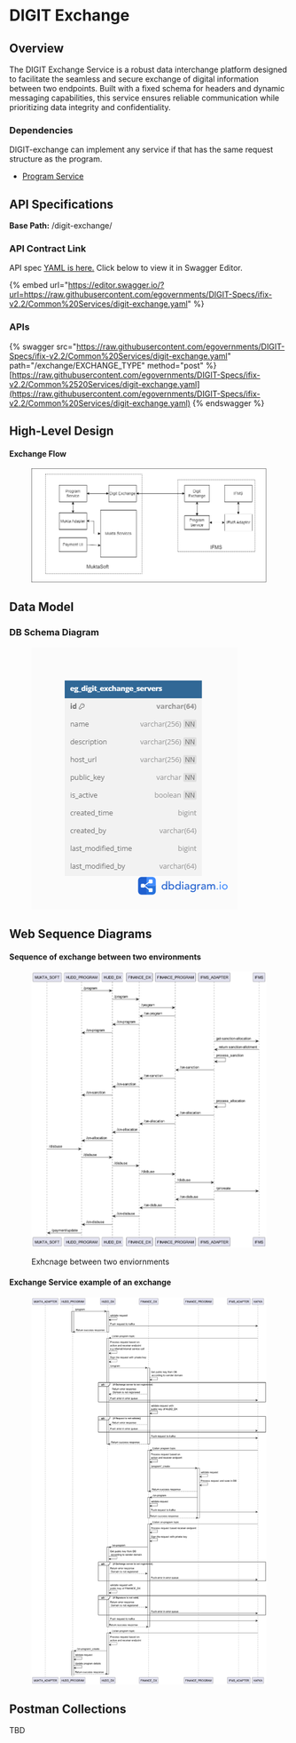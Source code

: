 # DIGIT Exchange

## Overview

The DIGIT Exchange Service is a robust data interchange platform designed to facilitate the seamless and secure exchange of digital information between two endpoints. Built with a fixed schema for headers and dynamic messaging capabilities, this service ensures reliable communication while prioritizing data integrity and confidentiality.

### Dependencies

DIGIT-exchange can implement any service if that has the same request structure as the program.

* [Program Service](program-service.md)

## API Specifications

**Base Path:** /digit-exchange/

### API Contract Link

API spec [YAML is here.](https://raw.githubusercontent.com/egovernments/DIGIT-Specs/ifix-v2.2/Common%20Services/digit-exchange.yaml) Click below to view it in Swagger Editor.

{% embed url="https://editor.swagger.io/?url=https://raw.githubusercontent.com/egovernments/DIGIT-Specs/ifix-v2.2/Common%20Services/digit-exchange.yaml" %}

### APIs

{% swagger src="https://raw.githubusercontent.com/egovernments/DIGIT-Specs/ifix-v2.2/Common%20Services/digit-exchange.yaml" path="/exchange/EXCHANGE_TYPE" method="post" %}
[https://raw.githubusercontent.com/egovernments/DIGIT-Specs/ifix-v2.2/Common%2520Services/digit-exchange.yaml](https://raw.githubusercontent.com/egovernments/DIGIT-Specs/ifix-v2.2/Common%20Services/digit-exchange.yaml)
{% endswagger %}

## High-Level Design

#### Exchange Flow

<figure><img src="../../../.gitbook/assets/ifix-digit-exchange.drawio (1).png" alt=""><figcaption></figcaption></figure>

## Data Model&#x20;

### DB Schema Diagram

<div align="left">

<figure><img src="../../../.gitbook/assets/digit-exchange.png" alt=""><figcaption></figcaption></figure>

</div>

## Web Sequence Diagrams

#### Sequence of exchange between two environments

<figure><img src="../../../.gitbook/assets/image (115).png" alt=""><figcaption><p>Exhcnage between two enviornments</p></figcaption></figure>

#### Exchange Service example of an exchange

<figure><img src="../../../.gitbook/assets/exchange.png" alt=""><figcaption></figcaption></figure>

## Postman Collections

TBD

